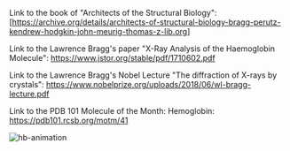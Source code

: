Link to the book of "Architects of the Structural Biology": [https://archive.org/details/architects-of-structural-biology-bragg-perutz-kendrew-hodgkin-john-meurig-thomas-z-lib.org]

Link to the Lawrence Bragg's paper "X-Ray Analysis of the Haemoglobin Molecule": https://www.jstor.org/stable/pdf/1710602.pdf

Link to the Lawrence Bragg's Nobel Lecture "The diffraction of X-rays by crystals": https://www.nobelprize.org/uploads/2018/06/wl-bragg-lecture.pdf

Link to the PDB 101 Molecule of the Month: Hemoglobin: https://pdb101.rcsb.org/motm/41

![hb-animation](https://github.com/user-attachments/assets/9d376a3c-b923-4c28-87e3-3702645139bb)
